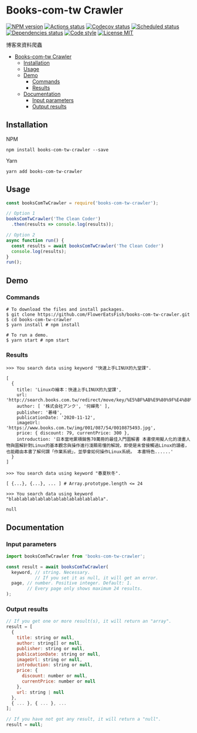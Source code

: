 # Books-com-tw Crawler

[![NPM version](https://img.shields.io/npm/v/books-com-tw-crawler.svg)](https://www.npmjs.com/package/books-com-tw-crawler)
[![Actions status](https://github.com/FlowerEatsFish/books-com-tw-crawler/workflows/build/badge.svg?branch=master)](https://github.com/FlowerEatsFish/books-com-tw-crawler/actions)
[![Codecov status](https://codecov.io/gh/FlowerEatsFish/books-com-tw-crawler/branch/master/graph/badge.svg)](https://codecov.io/gh/FlowerEatsFish/books-com-tw-crawler/commits)
[![Scheduled status](https://travis-ci.com/FlowerEatsFish/books-com-tw-crawler.svg?branch=master)](https://travis-ci.com/FlowerEatsFish/books-com-tw-crawler/builds)
[![Dependencies status](https://github.com/FlowerEatsFish/books-com-tw-crawler/workflows/dependencies-status/badge.svg?branch=master)](https://github.com/FlowerEatsFish/books-com-tw-crawler/actions)
[![Code style](https://img.shields.io/badge/code_style-prettier-ff69b4.svg)](https://prettier.io/)
[![License MIT](https://img.shields.io/badge/license-MIT-blue.svg)](https://opensource.org/licenses/MIT)

博客來資料爬蟲

- [Books-com-tw Crawler](#books-com-tw-crawler)
  - [Installation](#installation)
  - [Usage](#usage)
  - [Demo](#demo)
    - [Commands](#commands)
    - [Results](#results)
  - [Documentation](#documentation)
    - [Input parameters](#input-parameters)
    - [Output results](#output-results)

## Installation

NPM

```shell
npm install books-com-tw-crawler --save
```

Yarn

```shell
yarn add books-com-tw-crawler
```

## Usage

```javascript
const booksComTwCrawler = require('books-com-tw-crawler');

// Option 1
booksComTwCrawler('The Clean Coder')
  .then(results => console.log(results));

// Option 2
async function run() {
  const results = await booksComTwCrawler('The Clean Coder')
  console.log(results);
}
run();
```

## Demo

### Commands

```shell
# To download the files and install packages.
$ git clone https://github.com/FlowerEatsFish/books-com-tw-crawler.git
$ cd books-com-tw-crawler
$ yarn install # npm install

# To run a demo.
$ yarn start # npm start
```

### Results

```shell
>>> You search data using keyword "快速上手LINUX的九堂課".

[
  {
    title: 'Linuxの繪本：快速上手LINUX的九堂課',
    url: 'http://search.books.com.tw/redirect/move/key/%E5%BF%AB%E9%80%9F%E4%B8%8A%E6%89%8BLINUX%E7%9A%84%E4%B9%9D%E5%A0%82%E8%AA%B2/area/mid/item/0010875493/page/1/idx/1/cat/001/pdf/1',
    author: [ '株式会社アンク', '何蟬秀' ],
    publisher: '碁峰',
    publicationDate: '2020-11-12',
    imageUrl: 'https://www.books.com.tw/img/001/087/54/0010875493.jpg',
    price: { discount: 79, currentPrice: 300 },
    introduction: '日本當地累積銷售70萬冊的最佳入門圖解書 本書使用擬人化的漫畫人物與圖解針對Linux的基本觀念與操作進行淺顯易懂的解說，即使是未曾接觸過Linux的讀者，也能藉由本書了解何謂「作業系統」，並學會如何操作Linux系統。 本書特色......'
  }
]
```

```shell
>>> You search data using keyword "春夏秋冬".

[ {...}, {...}, ... ] # Array.prototype.length <= 24
```

```shell
>>> You search data using keyword "blablablablablablablablablablablabla".

null
```

## Documentation

### Input parameters

```javascript
import booksComTwCrawler from 'books-com-tw-crawler';

const result = await booksComTwCrawler(
  keyword, // string. Necessary.
           // If you set it as null, it will get an error.
  page, // number. Positive integer. Default: 1.
        // Every page only shows maximum 24 results.
);
```

### Output results

```javascript
// If you get one or more result(s), it will return an "array".
result = [
  {
    title: string or null,
    author: string[] or null,
    publisher: string or null,
    publicationDate: string or null,
    imageUrl: string or null,
    introduction: string or null,
    price: {
      discount: number or null,
      currentPrice: number or null
    },
    url: string | null
  },
  { ... }, { ... }, ...
];

// If you have not got any result, it will return a "null".
result = null;
```
